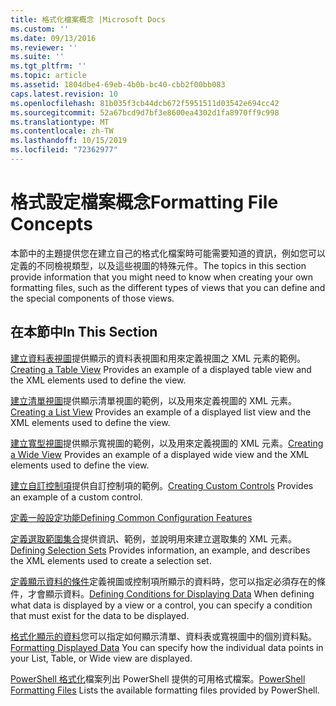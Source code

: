 ```yaml
---
title: 格式化檔案概念 |Microsoft Docs
ms.custom: ''
ms.date: 09/13/2016
ms.reviewer: ''
ms.suite: ''
ms.tgt_pltfrm: ''
ms.topic: article
ms.assetid: 1804dbe4-69eb-4b0b-bc40-cbb2f00bb083
caps.latest.revision: 10
ms.openlocfilehash: 81b035f3cb44dcb672f5951511d03542e694cc42
ms.sourcegitcommit: 52a67bcd9d7bf3e8600ea4302d1fa8970ff9c998
ms.translationtype: MT
ms.contentlocale: zh-TW
ms.lasthandoff: 10/15/2019
ms.locfileid: "72362977"
---
```

# <a name="formatting-file-concepts"></a><span data-ttu-id="40d9a-102">格式設定檔案概念</span><span class="sxs-lookup"><span data-stu-id="40d9a-102">Formatting File Concepts</span></span>

<span data-ttu-id="40d9a-103">本節中的主題提供您在建立自己的格式化檔案時可能需要知道的資訊，例如您可以定義的不同檢視類型，以及這些視圖的特殊元件。</span><span class="sxs-lookup"><span data-stu-id="40d9a-103">The topics in this section provide information that you might need to know when creating your own formatting files, such as the different types of views that you can define and the special components of those views.</span></span>

## <a name="in-this-section"></a><span data-ttu-id="40d9a-104">在本節中</span><span class="sxs-lookup"><span data-stu-id="40d9a-104">In This Section</span></span>

<span data-ttu-id="40d9a-105">[建立資料表視圖](./creating-a-table-view.md)提供顯示的資料表視圖和用來定義視圖之 XML 元素的範例。</span><span class="sxs-lookup"><span data-stu-id="40d9a-105">[Creating a Table View](./creating-a-table-view.md) Provides an example of a displayed table view and the XML elements used to define the view.</span></span>

<span data-ttu-id="40d9a-106">[建立清單視圖](./creating-a-list-view.md)提供顯示清單視圖的範例，以及用來定義視圖的 XML 元素。</span><span class="sxs-lookup"><span data-stu-id="40d9a-106">[Creating a List View](./creating-a-list-view.md) Provides an example of a displayed list view and the XML elements used to define the view.</span></span>

<span data-ttu-id="40d9a-107">[建立寬型視圖](./creating-a-wide-view.md)提供顯示寬視圖的範例，以及用來定義視圖的 XML 元素。</span><span class="sxs-lookup"><span data-stu-id="40d9a-107">[Creating a Wide View](./creating-a-wide-view.md) Provides an example of a displayed wide view and the XML elements used to define the view.</span></span>

<span data-ttu-id="40d9a-108">[建立自訂控制項](./creating-custom-controls.md)提供自訂控制項的範例。</span><span class="sxs-lookup"><span data-stu-id="40d9a-108">[Creating Custom Controls](./creating-custom-controls.md) Provides an example of a custom control.</span></span>

[<span data-ttu-id="40d9a-109">定義一般設定功能</span><span class="sxs-lookup"><span data-stu-id="40d9a-109">Defining Common Configuration Features</span></span>](./defining-common-configuration-features.md)

<span data-ttu-id="40d9a-110">[定義選取範圍集合](./defining-selection-sets.md)提供資訊、範例，並說明用來建立選取集的 XML 元素。</span><span class="sxs-lookup"><span data-stu-id="40d9a-110">[Defining Selection Sets](./defining-selection-sets.md) Provides information, an example, and describes the XML elements used to create a selection set.</span></span>

<span data-ttu-id="40d9a-111">[定義顯示資料的條件](./defining-conditions-for-displaying-data.md)定義視圖或控制項所顯示的資料時，您可以指定必須存在的條件，才會顯示資料。</span><span class="sxs-lookup"><span data-stu-id="40d9a-111">[Defining Conditions for Displaying Data](./defining-conditions-for-displaying-data.md) When defining what data is displayed by a view or a control, you can specify a condition that must exist for the data to be displayed.</span></span>

<span data-ttu-id="40d9a-112">[格式化顯示的資料](./formatting-displayed-data.md)您可以指定如何顯示清單、資料表或寬視圖中的個別資料點。</span><span class="sxs-lookup"><span data-stu-id="40d9a-112">[Formatting Displayed Data](./formatting-displayed-data.md) You can specify how the individual data points in your List, Table, or Wide view are displayed.</span></span>

<span data-ttu-id="40d9a-113">[PowerShell 格式化](./powershell-formatting-files.md)檔案列出 PowerShell 提供的可用格式檔案。</span><span class="sxs-lookup"><span data-stu-id="40d9a-113">[PowerShell Formatting Files](./powershell-formatting-files.md) Lists the available formatting files provided by PowerShell.</span></span>
